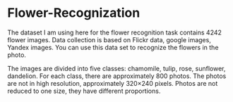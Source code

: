 # Flower-Recognization

The dataset I am using here for the flower recognition task contains 4242 flower images. Data collection is based on Flickr data, google images, Yandex images. You can use this data set to recognize the flowers in the photo.

The images are divided into five classes: chamomile, tulip, rose, sunflower, dandelion. For each class, there are approximately 800 photos. The photos are not in high resolution, approximately 320×240 pixels. Photos are not reduced to one size, they have different proportions.
